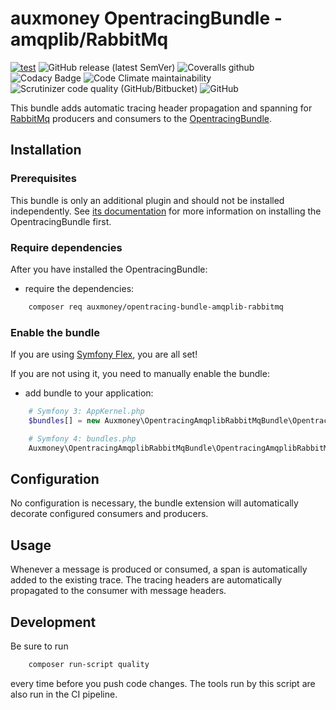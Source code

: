 # auxmoney OpentracingBundle - amqplib/RabbitMq

[![test](https://github.com/auxmoney/OpentracingBundle-amqplib-RabbitMq/workflows/test/badge.svg)](https://github.com/auxmoney/OpentracingBundle-amqplib-RabbitMq/actions?query=workflow%3Atest)
![GitHub release (latest SemVer)](https://img.shields.io/github/v/release/auxmoney/OpentracingBundle-amqplib-RabbitMq)
![Coveralls github](https://img.shields.io/coveralls/github/auxmoney/OpentracingBundle-amqplib-RabbitMq)
![Codacy Badge](https://api.codacy.com/project/badge/Grade/0f9a9d8ae1084efaa11ec443ca426a75)
![Code Climate maintainability](https://img.shields.io/codeclimate/maintainability/auxmoney/OpentracingBundle-amqplib-RabbitMq)
![Scrutinizer code quality (GitHub/Bitbucket)](https://img.shields.io/scrutinizer/quality/g/auxmoney/OpentracingBundle-amqplib-RabbitMq)
![GitHub](https://img.shields.io/github/license/auxmoney/OpentracingBundle-amqplib-RabbitMq)

This bundle adds automatic tracing header propagation and spanning for [RabbitMq](https://github.com/php-amqplib/RabbitMqBundle) producers 
and consumers to the [OpentracingBundle](https://github.com/auxmoney/OpentracingBundle-core).

## Installation

### Prerequisites

This bundle is only an additional plugin and should not be installed independently. See
[its documentation](https://github.com/auxmoney/OpentracingBundle-core#installation) for more information on installing the OpentracingBundle first.

### Require dependencies

After you have installed the OpentracingBundle:

  * require the dependencies:

```bash
    composer req auxmoney/opentracing-bundle-amqplib-rabbitmq
```

### Enable the bundle

If you are using [Symfony Flex](https://github.com/symfony/flex), you are all set!

If you are not using it, you need to manually enable the bundle:

  * add bundle to your application:

```php
    # Symfony 3: AppKernel.php
    $bundles[] = new Auxmoney\OpentracingAmqplibRabbitMqBundle\OpentracingAmqplibRabbitMqBundle();
```

```php
    # Symfony 4: bundles.php
    Auxmoney\OpentracingAmqplibRabbitMqBundle\OpentracingAmqplibRabbitMqBundle::class => ['all' => true],
```

## Configuration

No configuration is necessary, the bundle extension will automatically decorate configured consumers and producers.

## Usage

Whenever a message is produced or consumed, a span is automatically added to the existing trace. The tracing headers are automatically
propagated to the consumer with message headers.

## Development

Be sure to run

```bash
    composer run-script quality
```

every time before you push code changes. The tools run by this script are also run in the CI pipeline.
